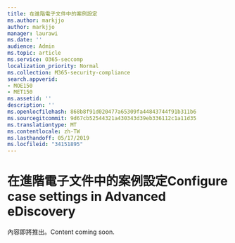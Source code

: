 ```yaml
---
title: 在進階電子文件中的案例設定
ms.author: markjjo
author: markjjo
manager: laurawi
ms.date: ''
audience: Admin
ms.topic: article
ms.service: O365-seccomp
localization_priority: Normal
ms.collection: M365-security-compliance
search.appverid:
- MOE150
- MET150
ms.assetid: ''
description: ''
ms.openlocfilehash: 868b8f91d020477a65309fa44843744f91b311b6
ms.sourcegitcommit: 9d67cb52544321a430343d39eb336112c1a11d35
ms.translationtype: MT
ms.contentlocale: zh-TW
ms.lasthandoff: 05/17/2019
ms.locfileid: "34151895"
---
```

# <a name="configure-case-settings-in-advanced-ediscovery"></a><span data-ttu-id="a034e-102">在進階電子文件中的案例設定</span><span class="sxs-lookup"><span data-stu-id="a034e-102">Configure case settings in Advanced eDiscovery</span></span>

<span data-ttu-id="a034e-103">內容即將推出。</span><span class="sxs-lookup"><span data-stu-id="a034e-103">Content coming soon.</span></span>